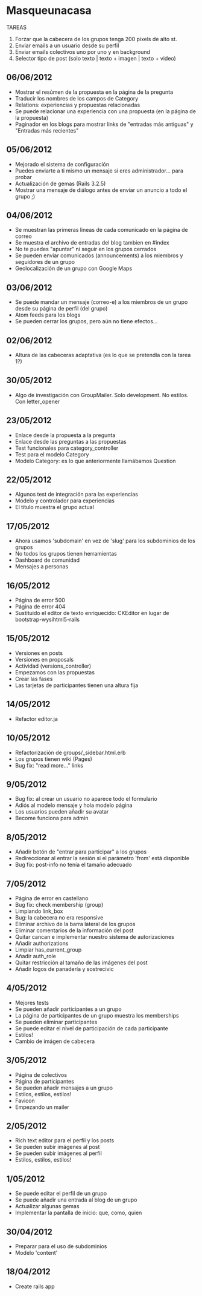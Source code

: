 # Masqueunacasa

TAREAS
1) Forzar que la cabecera de los grupos tenga 200 pixels de alto
st.
2) Enviar emails a un usuario desde su perfil
3) Enviar emails colectivos uno por uno y en background
5) Selector tipo de post (solo texto | texto + imagen | texto + video)


## 06/06/2012
- Mostrar el resúmen de la propuesta en la página de la pregunta
- Traducir los nombres de los campos de Category
- Relations: experiencias y propuestas relacionadas
- Se puede relacionar una experiencia con una propuesta (en la página de
  la propuesta)
- Paginador en los blogs para mostrar links de "entradas más antiguas" y "Entradas más recientes"

## 05/06/2012
- Mejorado el sistema de configuración
- Puedes enviarte a ti mismo un mensaje si eres administrador... para
  probar
- Actualización de gemas (Rails 3.2.5)
- Mostrar una mensaje de diálogo antes de enviar un anuncio a todo el
  grupo ;)

## 04/06/2012
- Se muestran las primeras lineas de cada comunicado en la página de correo
- Se muestra el archivo de entradas del blog tambien en #index
- No te puedes "apuntar" ni seguir en los grupos cerrados
- Se pueden enviar comunicados (announcements) a los miembros y seguidores de un grupo
- Geolocalización de un grupo con Google Maps

## 03/06/2012
- Se puede mandar un mensaje (correo-e) a los miembros de un grupo desde su página de perfil (del grupo)
- Atom feeds para los blogs
- Se pueden cerrar los grupos, pero aún no tiene efectos...

## 02/06/2012
- Altura de las cabeceras adaptativa (es lo que se pretendía con la tarea 1?)

## 30/05/2012
  - Algo de investigación con GroupMailer. Solo development. No estilos. Con letter_opener 

## 23/05/2012
- Enlace desde la propuesta a la pregunta
- Enlace desde las preguntas a las propuestas
- Test funcionales para category_controller
- Test para el modelo Category
- Modelo Category: es lo que anteriormente llamábamos Question

## 22/05/2012
- Algunos test de integración para las experiencias
- Modelo y controlador para experiencias
- El título muestra el grupo actual

## 17/05/2012
- Ahora usamos 'subdomain' en vez de 'slug' para los subdominios de los
  grupos
- No todos los grupos tienen herramientas
- Dashboard de comunidad
- Mensajes a personas

## 16/05/2012
- Página de error 500
- Página de error 404
- Sustituido el editor de texto enriquecido: CKEditor en lugar de bootstrap-wysihtml5-rails

## 15/05/2012
- Versiones en posts
- Versiones en proposals
- Actividad (versions_controller)
- Empezamos con las propuestas
- Crear las fases
- Las tarjetas de participantes tienen una altura fija

## 14/05/2012
- Refactor editor.ja

## 10/05/2012
- Refactorización de groups/_sidebar.html.erb
- Los grupos tienen wiki (Pages)
- Bug fix: "read more..." links

## 9/05/2012
- Bug fix: al crear un usuario no aparece todo el formulario
- Adiós al modelo mensaje y hola modelo página
- Los usuarios pueden añadir su avatar
- Become funciona para admin

## 8/05/2012
- Añadir botón de "entrar para participar" a los grupos
- Redireccionar al entrar la sesión si el parámetro 'from' está
  disponible
- Bug fix: post-info no tenía el tamaño adecuado

## 7/05/2012
- Página de error en castellano
- Bug fix: check membership (group)
- Limpiando link_box
- Bug: la cabecera no era responsive
- Eliminar archivo de la barra lateral de los grupos
- Eliminar comentarios de la información del post
- Quitar cancan e implementar nuestro sistema de autorizaciones
- Añadir authorizations
- Limpiar has_current_group
- Añadir auth_role
- Quitar restricción al tamaño de las imágenes del post
- Añadir logos de panadería y sostrecivic

## 4/05/2012
- Mejores tests
- Se pueden añadir participantes a un grupo
- La página de participantes de un grupo muestra los memberships
- Se pueden eliminar participantes
- Se puede editar el nivel de participación de cada participante
- Estilos!
- Cambio de imágen de cabecera


## 3/05/2012
- Página de colectivos
- Página de participantes
- Se pueden añadir mensajes a un grupo
- Estilos, estilos, estilos!
- Favicon
- Empezando un mailer

## 2/05/2012
- Rich text editor para el perfil y los posts
- Se pueden subir imágenes al post
- Se pueden subir imágenes al perfil
- Estilos, estilos, estilos!

## 1/05/2012
- Se puede editar el perfil de un grupo
- Se puede añadir una entrada al blog de un grupo
- Actualizar algunas gemas
- Implementar la pantalla de inicio: que, como, quien

## 30/04/2012
- Preparar para el uso de subdominios
- Modelo 'content'

## 18/04/2012
- Create rails app

